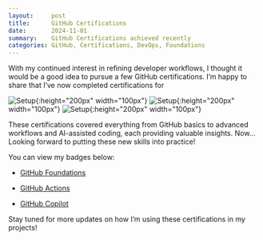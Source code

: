 ```yaml
---
layout:     post
title:      GitHub Certifications
date:       2024-11-01
summary:    GitHub Certifications achieved recently
categories: GitHub, Certifications, DevOps, Foundations
---
```



With my continued interest in refining developer workflows, I thought it would be a good idea to pursue a few GitHub certifications. I’m happy to share that I’ve now completed certifications for 

![Setup]({{site.url}}/images/foundations.png){:height="200px" width="100px"} ![Setup]({{site.url}}/images/actions.png){:height="200px" width="100px"} ![Setup]({{site.url}}/images/copilot.png){:height="200px" width="100px"}

These certifications covered everything from GitHub basics to advanced workflows and AI-assisted coding, each providing valuable insights. Now... Looking forward to putting these new skills into practice!

You can view my badges below:

-  [GitHub Foundations](https://www.credly.com/badges/01babbb5-5733-4b4d-bb83-528a1e68fd58)
  
-  [GitHub Actions](https://www.credly.com/badges/8974ef3b-3488-46cf-bbb9-16d7ec0d7e38)
  
-  [GitHub Copilot](https://www.credly.com/badges/b7c49f04-27b8-44e9-b623-c388e7afd91f)
  
Stay tuned for more updates on how I’m using these certifications in my projects! 
